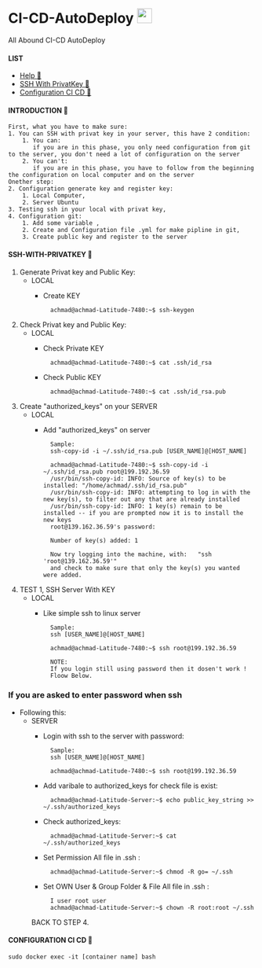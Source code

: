 # CI-CD-AutoDeploy <img src="https://raw.githubusercontent.com/MartinHeinz/MartinHeinz/master/wave.gif" width="30px">
All Abound CI-CD AutoDeploy

#### LIST
- [Help 👻](#introduction-)
- [SSH With PrivatKey 👻](#ssh-with-privatkey-)
- [Configuration CI CD 👻](#configuration-ci-cd-)

#### INTRODUCTION 👻

    First, what you have to make sure:
    1. You can SSH with privat key in your server, this have 2 condition:
        1. You can:
           if you are in this phase, you only need configuration from git to the server, you don't need a lot of configuration on the server
        2. You can't:
           if you are in this phase, you have to follow from the beginning the configuration on local computer and on the server
    Onether step:
    2. Configuration generate key and register key:
        1. Local Computer,
        2. Server Ubuntu
    3. Testing ssh in your local with privat key,
    4. Configuration git:
        1. Add some variable ,
        2. Create and Configuration file .yml for make pipline in git,
        3. Create public key and register to the server

#### SSH-WITH-PRIVATKEY 👻
1. Generate Privat key and Public Key:
    * LOCAL
        * Create KEY
                                                        
                achmad@achmad-Latitude-7480:~$ ssh-keygen
2. Check Privat key and Public Key:
    * LOCAL
        * Check Private KEY
        
                achmad@achmad-Latitude-7480:~$ cat .ssh/id_rsa
        * Check Public KEY
        
                achmad@achmad-Latitude-7480:~$ cat .ssh/id_rsa.pub
3. Create "authorized_keys" on your SERVER
    * LOCAL
        * Add "authorized_keys" on server
        
                Sample: 
                ssh-copy-id -i ~/.ssh/id_rsa.pub [USER_NAME]@[HOST_NAME]
                
                achmad@achmad-Latitude-7480:~$ ssh-copy-id -i ~/.ssh/id_rsa.pub root@199.192.36.59
                /usr/bin/ssh-copy-id: INFO: Source of key(s) to be installed: "/home/achmad/.ssh/id_rsa.pub"
                /usr/bin/ssh-copy-id: INFO: attempting to log in with the new key(s), to filter out any that are already installed
                /usr/bin/ssh-copy-id: INFO: 1 key(s) remain to be installed -- if you are prompted now it is to install the new keys
                root@139.162.36.59's password: 

                Number of key(s) added: 1

                Now try logging into the machine, with:   "ssh 'root@139.162.36.59'"
                and check to make sure that only the key(s) you wanted were added.
3. TEST 1, SSH Server With KEY
    * LOCAL
        * Like simple ssh to linux server
        
                Sample: 
                ssh [USER_NAME]@[HOST_NAME]
                
                achmad@achmad-Latitude-7480:~$ ssh root@199.192.36.59
                
                NOTE:
                If you login still using password then it dosen't work !
                Floow Below.
                
### If you are asked to enter password when ssh ###
* Following this:
    * SERVER
        * Login with ssh to the server with password:
        
                Sample: 
                ssh [USER_NAME]@[HOST_NAME]
                
                achmad@achmad-Latitude-7480:~$ ssh root@199.192.36.59
                
        * Add varibale to authorized_keys for check file is exist:
        
                achmad@achmad-Latitude-Server:~$ echo public_key_string >> ~/.ssh/authorized_keys
                
        * Check authorized_keys:

                achmad@achmad-Latitude-Server:~$ cat ~/.ssh/authorized_keys
                
        * Set Permission All file in .ssh :

                achmad@achmad-Latitude-Server:~$ chmod -R go= ~/.ssh

        * Set OWN User & Group Folder & File All file in .ssh :
                
                I user root user
                achmad@achmad-Latitude-Server:~$ chown -R root:root ~/.ssh
                
        BACK TO STEP 4.
    

#### CONFIGURATION CI CD 👻

    sudo docker exec -it [container name] bash




